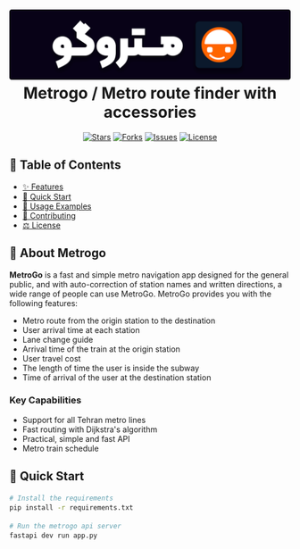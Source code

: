 <h1 align="center">
  <img src="static/banner.png"/>
  Metrogo / Metro route finder with accessories
</h1>
<div align="center">

[![Stars](https://img.shields.io/github/stars/Diramid/hey-403-cli?logo=starship&color=gold)](https://github.com/Diramid/hey403/stargazers)
[![Forks](https://img.shields.io/github/forks/Diramid/hey-403-cli?logo=git&color=9cf)](https://github.com/Diramid/hey403/forks)
[![Issues](https://img.shields.io/github/issues/Diramid/hey-403-cli?logo=openbugbounty&color=red)](https://github.com/Diramid/hey403/issues)
[![License](https://img.shields.io/github/license/Diramid/hey-403-cli?logo=open-source-initiative&color=green)](https://github.com/Diramid/hey403/blob/main/LICENSE)

</div>

## 📖 Table of Contents
- [✨ Features](#-features)
- [🚀 Quick Start](#-quick-start)
- [🔧 Usage Examples](#-usage-examples)
- [🤝 Contributing](#-contributing)
- [⚖️ License](#️-license)


## 🌟 About Metrogo
**MetroGo**  is a fast and simple metro navigation app designed for the general public, and with auto-correction of station names and written directions, a wide range of people can use MetroGo. MetroGo provides you with the following features:

- Metro route from the origin station to the destination
- User arrival time at each station
- Lane change guide
- Arrival time of the train at the origin station
- User travel cost
- The length of time the user is inside the subway
- Time of arrival of the user at the destination station

### Key Capabilities
- Support for all Tehran metro lines
- Fast routing with Dijkstra's algorithm
- Practical, simple and fast API
- Metro train schedule

## 🚀 Quick Start
```bash
# Install the requirements
pip install -r requirements.txt

# Run the metrogo api server
fastapi dev run app.py
```
